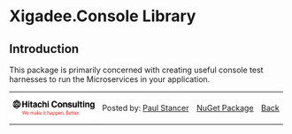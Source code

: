 # Xigadee.Console Library

## Introduction

This package is primarily concerned with creating useful console test harnesses to run the Microservices in your application.

<table><tr> 
  <td><img src="../../docs/hitachi.png" alt="Hitachi Consulting" height="50"/></td> 
  <td>Posted by: <a href="http://github.com/paulstancer">Paul Stancer</a></td>
  <td><a href="https://www.nuget.org/packages/Xigadee.Console">NuGet Package</a></td>
  <td><a href="../../README.md">Back</a></td>
</tr></table>
